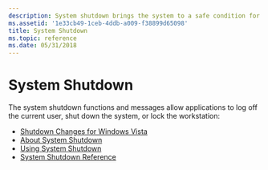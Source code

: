 ```yaml
---
description: System shutdown brings the system to a safe condition for a shut down and auto restart of the computer from a program. Write applications that log off users or lock workstation or automatically shut down and restart the system.
ms.assetid: '1e33cb49-1ceb-4ddb-a009-f38899d65098'
title: System Shutdown
ms.topic: reference
ms.date: 05/31/2018
---
```


# System Shutdown

The system shutdown functions and messages allow applications to log off the current user, shut down the system, or lock the workstation:

-   [Shutdown Changes for Windows Vista](shutdown-changes-for-windows-vista.md)
-   [About System Shutdown](about-system-shutdown.md)
-   [Using System Shutdown](using-system-shutdown.md)
-   [System Shutdown Reference](system-shutdown-reference.md)

 

 



